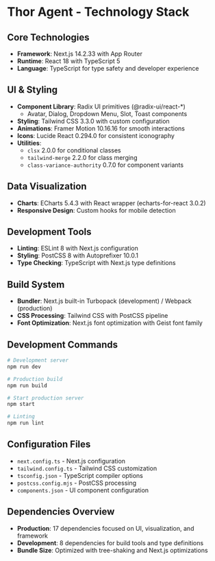 # Thor Agent - Technology Stack

## Core Technologies
- **Framework**: Next.js 14.2.33 with App Router
- **Runtime**: React 18 with TypeScript 5
- **Language**: TypeScript for type safety and developer experience

## UI & Styling
- **Component Library**: Radix UI primitives (@radix-ui/react-*)
  - Avatar, Dialog, Dropdown Menu, Slot, Toast components
- **Styling**: Tailwind CSS 3.3.0 with custom configuration
- **Animations**: Framer Motion 10.16.16 for smooth interactions
- **Icons**: Lucide React 0.294.0 for consistent iconography
- **Utilities**: 
  - `clsx` 2.0.0 for conditional classes
  - `tailwind-merge` 2.2.0 for class merging
  - `class-variance-authority` 0.7.0 for component variants

## Data Visualization
- **Charts**: ECharts 5.4.3 with React wrapper (echarts-for-react 3.0.2)
- **Responsive Design**: Custom hooks for mobile detection

## Development Tools
- **Linting**: ESLint 8 with Next.js configuration
- **Styling**: PostCSS 8 with Autoprefixer 10.0.1
- **Type Checking**: TypeScript with Next.js type definitions

## Build System
- **Bundler**: Next.js built-in Turbopack (development) / Webpack (production)
- **CSS Processing**: Tailwind CSS with PostCSS pipeline
- **Font Optimization**: Next.js font optimization with Geist font family

## Development Commands
```bash
# Development server
npm run dev

# Production build
npm run build

# Start production server
npm start

# Linting
npm run lint
```

## Configuration Files
- `next.config.ts` - Next.js configuration
- `tailwind.config.ts` - Tailwind CSS customization
- `tsconfig.json` - TypeScript compiler options
- `postcss.config.mjs` - PostCSS processing
- `components.json` - UI component configuration

## Dependencies Overview
- **Production**: 17 dependencies focused on UI, visualization, and framework
- **Development**: 8 dependencies for build tools and type definitions
- **Bundle Size**: Optimized with tree-shaking and Next.js optimizations